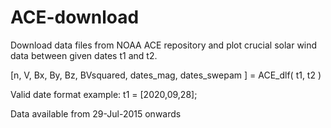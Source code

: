 # ACE-download
Download data files from NOAA ACE repository and plot crucial solar wind data between given dates t1 and t2.

[n, V, Bx, By, Bz, BVsquared, dates_mag, dates_swepam ] = ACE_dlf( t1, t2 )

Valid date format example: t1 = [2020,09,28];

Data available from 29-Jul-2015 onwards

